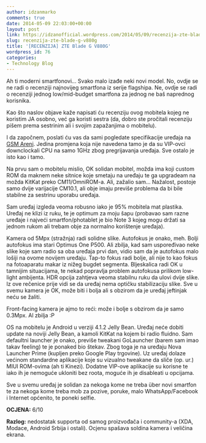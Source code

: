 ```yaml
---
author: idzanmarko
comments: true
date: 2014-05-09 22:03:00+00:00
layout: post
link: https://idzanofficial.wordpress.com/2014/05/09/recenzija-zte-blade-g-v880g/
slug: recenzija-zte-blade-g-v880g
title: '[RECENZIJA] ZTE Blade G V880G'
wordpress_id: 76
categories:
- Technology Blog
---
```


Ah ti moderni smartfonovi... Svako malo izađe neki novi model. No, ovdje se ne radi o recenziji najnovijeg smartfona iz serije flagshipa. Ne, ovdje se radi o recenziji jednog low/mid-budget smartfona za jednog ne baš naprednog korisnika.  
  
Kao što naslov objave kaže napisati ću recenziju ovog mobitela kojeg ne koristim JA osobno, već ga koristi sestra (da, dobro ste pročitali recenziju pišem prema sestrinim ali i svojim zapažanjima o mobitelu).  
  
I da započnem, poslati ću vas da sami pogledate specifikacije uređaja na [GSM Areni](http://www.gsmarena.com/zte_blade_g_v880g-5620.php). Jedina promjena koja nije navedena tamo je da su VIP-ovci downclockali CPU na samo 1GHz zbog pregrijavanja uređaja. Sve ostalo je isto kao i tamo.  
  
Na prvu sam o mobitelu mislio, OK solidan mobitel, možda ima koji custom ROM da maknem neke sitnice koje smetaju na uređaju te ga upgradeam na možda KitKat preko CM11/OmniROM-a. Ali, zažalio sam... Nažalost, postoje samo dvije varijacije CM10.1, ali obje imaju previše problema da bi bile stabilne za sestrinu uporabu uređaja.  
  
Sam uređaj izgleda veoma robusno iako je 95% mobitela mat plastika. Uređaj ne klizi iz ruku, te je optimum za moju šapu (probavao sam razne uređaje i najveći smartfon/photablet je bio Note 3 kojeg mogu držati sa jednom rukom ali trebam obje za normalno korištenje uređaja).  
  
Kamera od 5Mpx (stražnja) radi solidne slike. Autofokus je onako, meh. Bolji autofokus ima stari Optimus One P500. Ali zbilja, kad sam uspoređivao neke slike koje sam radio sa oba uređaja prvi dan, vidio sam da je autofokus malo lošiji na ovome novijem uređaju. Tap-to fokus radi bolje, ali nije to kao fokus na fotoaparatu makar iz nižeg bugdet segmenta. Bljeskalica radi OK u tamnijim situacijama, te nekad popravlja problem autofokusa prilikom low-light ambijenta. HDR opcija zahtjeva veoma stabilnu ruku da ulovi dvije slike. Iz ove rečenice prije vidi se da uređaj nema optičku stabilizaciju slike. Sve u svemu kamera je OK, može biti i bolja ali s obzirom da je uređaj jeftinjak neću se žaliti.  
  
Front-facing kamera je ajmo to reći: može i bolje s obzirom da je samo 0.3Mpx. Al zbilja :P  
  
OS na mobitelu je Android u verziji 4.1.2 Jelly Bean. Uređaj neće dobiti update na noviji Jelly Bean, a kamoli KitKat na kojem bi radio fluidno. Sam defaultni launcher je onako, previše tweakani GoLauncher (barem sam imao takav feeling) te je ponaked bio štekav. Zbog toga je na uređaju Nova Launcher Prime (kupljen preko Google Play trgovine). Uz uređaj dolaze većinom standardne aplikacije koje su vizualno tweakane da sliče (op. ur.) MIUI ROM-ovima (ah ti Kinezi). Dodatne VIP-ove aplikacije su korisne te iako ih je nemoguće ukloniti bez roota, moguće ih je disableati u opcijama.  
  
Sve u svemu uređaj je solidan za nekoga kome ne treba über novi smartfon te za nekoga kome treba mob za pozive, poruke, malo WhatsApp/Facebook i Internet općenito, te poneki selfie.  
  
**OCJENA:** 6/10  
  
**Razlog:** nedostatak supporta od samog proizvođača i community-a (XDA, Modace, Android Srbija i ostali). Ocjenu spašava soldina kamera i veličina ekrana.
